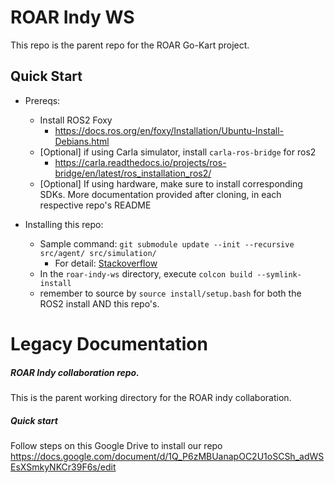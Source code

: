 # ROAR Indy WS

This repo is the parent repo for the ROAR Go-Kart project. 

## Quick Start
- Prereqs:
  - Install ROS2 Foxy
    - https://docs.ros.org/en/foxy/Installation/Ubuntu-Install-Debians.html
  - [Optional] if using Carla simulator, install `carla-ros-bridge` for ros2
    - https://carla.readthedocs.io/projects/ros-bridge/en/latest/ros_installation_ros2/
  - [Optional] If using hardware, make sure to install corresponding SDKs. More documentation provided after cloning, in each respective repo's README

- Installing this repo:
  - Sample command: ```git submodule update --init --recursive src/agent/ src/simulation/```
    - For detail: [Stackoverflow](https://stackoverflow.com/questions/16728866/how-to-only-update-specific-git-submodules)
  - In the `roar-indy-ws` directory, execute ```colcon build --symlink-install```
  - remember to source by `source install/setup.bash` for both the ROS2 install AND this repo's. 



# Legacy Documentation
##### ROAR Indy collaboration repo. 
This is the parent working directory for the ROAR indy collaboration. 


##### Quick start
Follow steps on this Google Drive to install our repo
https://docs.google.com/document/d/1Q_P6zMBUanapOC2U1oSCSh_adWSEsXSmkyNKCr39F6s/edit
